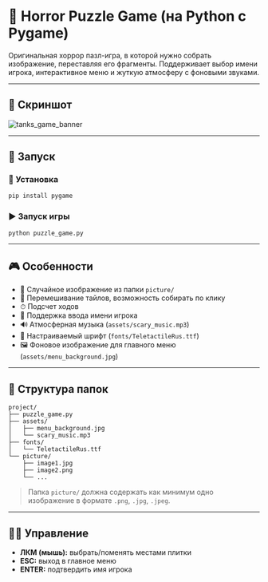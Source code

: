 # 🧩  Horror Puzzle Game (на Python с Pygame)

Оригинальная хоррор пазл-игра, в которой нужно собрать изображение, переставляя его фрагменты. Поддерживает выбор имени игрока, интерактивное меню и жуткую атмосферу с фоновыми звуками.

---

## 📸 Скриншот

![tanks\_game\_banner](img/tank_up.png)

---

## 🚀 Запуск

### 🔧 Установка

```bash
pip install pygame
````

### ▶️ Запуск игры

```bash
python puzzle_game.py
```

---

## 🎮 Особенности

* 🧩 Случайное изображение из папки `picture/`
* 🧠 Перемешивание тайлов, возможность собирать по клику
* ⏱ Подсчет ходов
* 🧍 Поддержка ввода имени игрока
* 🔊 Атмосферная музыка (`assets/scary_music.mp3`)
* 🎨 Настраиваемый шрифт (`fonts/TeletactileRus.ttf`)
* 🖼 Фоновое изображение для главного меню (`assets/menu_background.jpg`)

---

## 📂 Структура папок

```
project/
├── puzzle_game.py
├── assets/
│   ├── menu_background.jpg
│   └── scary_music.mp3
├── fonts/
│   └── TeletactileRus.ttf
└── picture/
    ├── image1.jpg
    ├── image2.png
    └── ...
```

> Папка `picture/` должна содержать как минимум одно изображение в формате `.png`, `.jpg`, `.jpeg`.

---

## 👨‍💻 Управление

* **ЛКМ (мышь):** выбрать/поменять местами плитки
* **ESC:** выход в главное меню
* **ENTER:** подтвердить имя игрока

````

